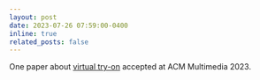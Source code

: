 ```yaml
---
layout: post
date: 2023-07-26 07:59:00-0400
inline: true
related_posts: false
---
```


One paper about [virtual try-on](https://arxiv.org/abs/2305.13501) accepted at ACM Multimedia 2023.